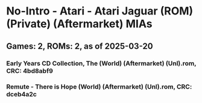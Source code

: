 # No-Intro - Atari - Atari Jaguar (ROM) (Private) (Aftermarket) MIAs
## Games: 2, ROMs: 2, as of 2025-03-20

### Early Years CD Collection, The (World) (Aftermarket) (Unl).rom, CRC: 4bd8abf9
### Remute - There is Hope (World) (Aftermarket) (Unl).rom, CRC: dceb4a2c
